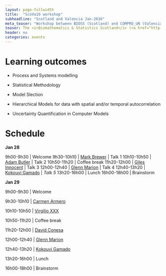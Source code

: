 ```yaml
---
layout: page-fullwidth
title:  "ScoVa16 workshop"
subheadline: "Scotland and Valencia Jan-2016"
meta_teaser: "Workshop between BIOSS (Scotland) and COMPRO_UN (Valencia)."
teaser: The <i>Biomathematics & Statistics Scotland</i> (<a href="http://www.bioss.ac.uk/">BIOSS</a>) and VABAR research groups meeting 28 and 29 january 2016
header: no
categories: events
---
```


# Learning outcomes

* Process and Systems modelling
 
* Statistical Methodology
 
* Model Slection

* Hierarchical Models for data with spatial and/or temporal autocorrelation

* Uncertainty Quantification in Computer Models


# Schedule

**Jan 28**

9h00-9h30 | Welcome
9h30-10h10 | <a href="http://www.bioss.ac.uk/people/markb.html">Mark Brewer</a> | Talk 1
10h10-10h50 |  <a href="http://www.bioss.ac.uk/people/adam.html">Adam Butler</a> | Talk 2
10h50-11h20 | Coffee break
11h20-12h00 | <a href="http://www.bioss.ac.uk/people/giles.html">Giles Innocent</a> | Talk 3
12h00-12h40 | <a href="http://www.bioss.ac.uk/people/glenn.html">Glenn Marion</a> | Talk 4
12h40-13h20 | <a href="http://www.bioss.ac.uk/people/kokouvi.html">Kokouvi Gamado</a> | _Talk 5_
13h20-16h00 | Lunch
16h00-18h00 | Brainstorm


**Jan 29**

9h00-9h30 | Welcome

9h30-10h10 | <a href="http://www.bioss.ac.uk/people/markb.html">Carmen Armero</a>

10h10-10h50 |  <a href="http://www.bioss.ac.uk/people/adam.html">Virgilio XXX</a>

10h50-11h20 | Coffee break

11h20-12h00 | <a href="http://www.bioss.ac.uk/people/giles.html">David Conesa</a>

12h00-12h40 | <a href="http://www.bioss.ac.uk/people/glenn.html">Glenn Marion</a> 

12h40-13h20 | <a href="http://www.bioss.ac.uk/people/kokouvi.html">Kokouvi Gamado</a> 

13h20-16h00 | Lunch

16h00-18h00 | Brainstorm
